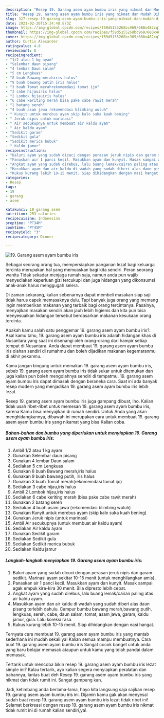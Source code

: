 ```yaml
---
description: "Resep 19. Garang asem ayam bumbu iris yang nikmat dan Mudah Dibuat"
title: "Resep 19. Garang asem ayam bumbu iris yang nikmat dan Mudah Dibuat"
slug: 327-resep-19-garang-asem-ayam-bumbu-iris-yang-nikmat-dan-mudah-dibuat
date: 2021-02-26T15:34:48.873Z
image: https://img-global.cpcdn.com/recipes/f59d5155268bc969/680x482cq70/19-garang-asem-ayam-bumbu-iris-foto-resep-utama.jpg
thumbnail: https://img-global.cpcdn.com/recipes/f59d5155268bc969/680x482cq70/19-garang-asem-ayam-bumbu-iris-foto-resep-utama.jpg
cover: https://img-global.cpcdn.com/recipes/f59d5155268bc969/680x482cq70/19-garang-asem-ayam-bumbu-iris-foto-resep-utama.jpg
author: Curtis Alexander
ratingvalue: 4.8
reviewcount: 8
recipeingredient:
- "1/2 atau 1 kg ayam"
- "Selembar daun pisang"
- "4 lembar Daun salam"
- "5 cm Lengkuas"
- "8 buah Bawang merahiris halus"
- "9 buah bawang putih iris halus"
- "3 buah Tomat merahrekomemdasi tomat ijo"
- "3 cabe hijauiris halus"
- "2 Lombok hijauiris halus"
- "6 cabe keriting merah bisa pake cabe rawit merah"
- "2 batang sereh"
- "4 buah asam jawa rekomendasi blimbing wuluh"
- " Kunyit untuk merebus ayam skip kalo suka kuah bening"
- " Jeruk nipis untuk marinasi"
- " Air secukupnya untuk membuat air kaldu ayam"
- " Air kaldu ayam"
- "Sedikit garam"
- "Sedikit gula"
- "Sedikit merica bubuk"
- " Kaldu jamur"
recipeinstructions:
- "Baluri ayam yang sudah dicuci dengan perasan jeruk nipis dan garam sedikit. Marinasi ayam sekitar 10-15 menit (untuk menghilangkan amis)."
- "Panaskan air 1 panci kecil. Masukkan ayam dan kunyit. Masak sampai agak empuk kira-kira 30 menit. Bila dipresto lebih cepat."
- "Angkat ayam yang sudah direbus, lalu buang lemak/cairan paling atas air kaldu ayam."
- "Masukkan ayam dan air kaldu di wadah yang sudah diberi alas daun pisang terlebih dahulu. Campur bumbu bawang merah,bawang putih, lengkuas, sereh, cabe, daun salam, tomat, asam jawa, garam, kaldu jamur, gula. Lalu koreksi rasa."
- "Kukus kurang lebih 10-15 menit. Siap dihidangkan dengan nasi hangat."
categories:
- Resep
tags:
- 19
- garang
- asem

katakunci: 19 garang asem 
nutrition: 253 calories
recipecuisine: Indonesian
preptime: "PT34M"
cooktime: "PT45M"
recipeyield: "3"
recipecategory: Dinner

---
```



![19. Garang asem ayam bumbu iris](https://img-global.cpcdn.com/recipes/f59d5155268bc969/680x482cq70/19-garang-asem-ayam-bumbu-iris-foto-resep-utama.jpg)

Sebagai seorang orang tua, mempersiapkan panganan lezat bagi keluarga tercinta merupakan hal yang memuaskan bagi kita sendiri. Peran seorang  wanita Tidak sekadar menjaga rumah saja, namun anda pun wajib menyediakan keperluan gizi tercukupi dan juga hidangan yang dikonsumsi anak-anak harus menggugah selera.

Di zaman  sekarang, kalian sebenarnya dapat membeli masakan siap saji tidak harus capek memasaknya dulu. Tapi banyak juga orang yang memang ingin memberikan makanan yang terbaik bagi orang tercintanya. Pasalnya, menyajikan masakan sendiri akan jauh lebih higienis dan kita pun bisa menyesuaikan hidangan tersebut berdasarkan makanan kesukaan orang tercinta. 



Apakah kamu salah satu penggemar 19. garang asem ayam bumbu iris?. Asal kamu tahu, 19. garang asem ayam bumbu iris adalah hidangan khas di Nusantara yang saat ini disenangi oleh orang-orang dari hampir setiap tempat di Nusantara. Anda dapat membuat 19. garang asem ayam bumbu iris olahan sendiri di rumahmu dan boleh dijadikan makanan kegemaranmu di akhir pekanmu.

Kamu jangan bingung untuk memakan 19. garang asem ayam bumbu iris, sebab 19. garang asem ayam bumbu iris tidak sukar untuk ditemukan dan juga kalian pun boleh mengolahnya sendiri di tempatmu. 19. garang asem ayam bumbu iris dapat dimasak dengan beraneka cara. Saat ini ada banyak resep modern yang menjadikan 19. garang asem ayam bumbu iris lebih lezat.

Resep 19. garang asem ayam bumbu iris juga gampang dibuat, lho. Kalian tidak usah ribet-ribet untuk memesan 19. garang asem ayam bumbu iris, karena Kamu bisa menyajikan di rumah sendiri. Untuk Anda yang akan menghidangkannya, dibawah ini merupakan cara untuk membuat 19. garang asem ayam bumbu iris yang nikamat yang bisa Kalian coba.

<!--inarticleads1-->

##### Bahan-bahan dan bumbu yang diperlukan untuk menyiapkan 19. Garang asem ayam bumbu iris:

1. Ambil 1/2 atau 1 kg ayam
1. Gunakan Selembar daun pisang
1. Gunakan 4 lembar Daun salam
1. Sediakan 5 cm Lengkuas
1. Gunakan 8 buah Bawang merah,iris halus
1. Gunakan 9 buah bawang putih, iris halus
1. Gunakan 3 buah Tomat merah(rekomemdasi tomat ijo)
1. Sediakan 3 cabe hijau,iris halus
1. Ambil 2 Lombok hijau,iris halus
1. Sediakan 6 cabe keriting merah (bisa pake cabe rawit merah)
1. Gunakan 2 batang sereh
1. Sediakan 4 buah asam jawa (rekomendasi blimbing wuluh)
1. Gunakan  Kunyit untuk merebus ayam (skip kalo suka kuah bening)
1. Gunakan  Jeruk nipis (untuk marinasi)
1. Ambil  Air secukupnya (untuk membuat air kaldu ayam)
1. Sediakan  Air kaldu ayam
1. Gunakan Sedikit garam
1. Sediakan Sedikit gula
1. Sediakan Sedikit merica bubuk
1. Sediakan  Kaldu jamur




<!--inarticleads2-->

##### Langkah-langkah menyiapkan 19. Garang asem ayam bumbu iris:

1. Baluri ayam yang sudah dicuci dengan perasan jeruk nipis dan garam sedikit. Marinasi ayam sekitar 10-15 menit (untuk menghilangkan amis).
1. Panaskan air 1 panci kecil. Masukkan ayam dan kunyit. Masak sampai agak empuk kira-kira 30 menit. Bila dipresto lebih cepat.
1. Angkat ayam yang sudah direbus, lalu buang lemak/cairan paling atas air kaldu ayam.
1. Masukkan ayam dan air kaldu di wadah yang sudah diberi alas daun pisang terlebih dahulu. Campur bumbu bawang merah,bawang putih, lengkuas, sereh, cabe, daun salam, tomat, asam jawa, garam, kaldu jamur, gula. Lalu koreksi rasa.
1. Kukus kurang lebih 10-15 menit. Siap dihidangkan dengan nasi hangat.




Ternyata cara membuat 19. garang asem ayam bumbu iris yang mantab sederhana ini mudah sekali ya! Kalian semua mampu membuatnya. Cara buat 19. garang asem ayam bumbu iris Sangat cocok banget untuk anda yang baru belajar memasak ataupun untuk kamu yang telah pandai dalam memasak.

Tertarik untuk mencoba bikin resep 19. garang asem ayam bumbu iris lezat simple ini? Kalau tertarik, ayo kalian segera menyiapkan peralatan dan bahannya, lantas buat deh Resep 19. garang asem ayam bumbu iris yang nikmat dan tidak rumit ini. Sangat gampang kan. 

Jadi, ketimbang anda berlama-lama, hayo kita langsung saja sajikan resep 19. garang asem ayam bumbu iris ini. Dijamin kamu gak akan menyesal sudah buat resep 19. garang asem ayam bumbu iris lezat tidak ribet ini! Selamat berkreasi dengan resep 19. garang asem ayam bumbu iris nikmat tidak rumit ini di rumah kalian sendiri,ya!.

